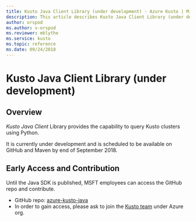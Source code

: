 ```yaml
---
title: Kusto Java Client Library (under development) - Azure Kusto | Microsoft Docs
description: This article describes Kusto Java Client Library (under development) in Azure Kusto.
author: orspod
ms.author: v-orspod
ms.reviewer: mblythe
ms.service: kusto
ms.topic: reference
ms.date: 09/24/2018
---
```

# Kusto Java Client Library (under development)

## Overview

*Kusto Java Client* Library provides the capability to query Kusto clusters using Python.

It is currently under development and is scheduled to be available on GitHub and Maven by end of September 2018.

## Early Access and Contribution

Until the Java SDK is published, MSFT employees can access the GitHub repo and contribute.
* GitHub repo: [azure-kusto-java](https://github.com/Azure/azure-kusto-java)
* In order to gain access, please ask to join the [Kusto team](https://github.com/orgs/Azure/teams/kusto) under Azure org.
